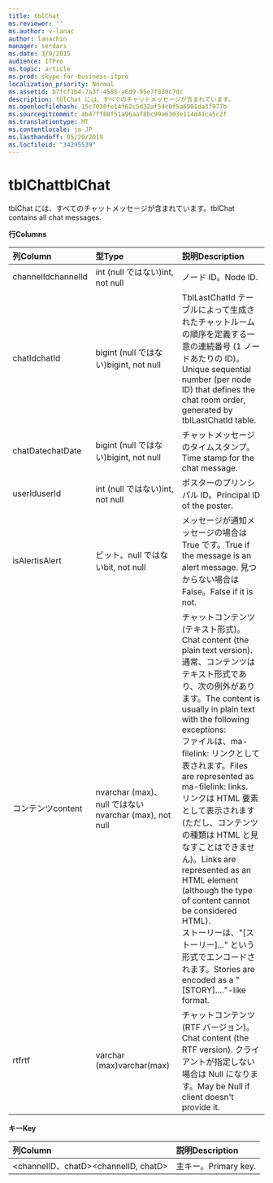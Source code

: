 ```yaml
---
title: tblChat
ms.reviewer: ''
ms.author: v-lanac
author: lanachin
manager: serdars
ms.date: 3/9/2015
audience: ITPro
ms.topic: article
ms.prod: skype-for-business-itpro
localization_priority: Normal
ms.assetid: b7fcf1b4-7a3f-4585-a6d9-95e7f030c7dc
description: tblChat には、すべてのチャットメッセージが含まれています。
ms.openlocfilehash: 15c7030fe14f62c5d32af54c0f5a6901da3f977b
ms.sourcegitcommit: ab47ff88f51a96aaf8bc99a6303e114d41ca5c2f
ms.translationtype: MT
ms.contentlocale: ja-JP
ms.lasthandoff: 05/20/2019
ms.locfileid: "34295539"
---
```

# <a name="tblchat"></a><span data-ttu-id="389d4-103">tblChat</span><span class="sxs-lookup"><span data-stu-id="389d4-103">tblChat</span></span>
 
<span data-ttu-id="389d4-104">tblChat には、すべてのチャットメッセージが含まれています。</span><span class="sxs-lookup"><span data-stu-id="389d4-104">tblChat contains all chat messages.</span></span>
  
<span data-ttu-id="389d4-105">**行**</span><span class="sxs-lookup"><span data-stu-id="389d4-105">**Columns**</span></span>

|<span data-ttu-id="389d4-106">**列**</span><span class="sxs-lookup"><span data-stu-id="389d4-106">**Column**</span></span>|<span data-ttu-id="389d4-107">**型**</span><span class="sxs-lookup"><span data-stu-id="389d4-107">**Type**</span></span>|<span data-ttu-id="389d4-108">**説明**</span><span class="sxs-lookup"><span data-stu-id="389d4-108">**Description**</span></span>|
|:-----|:-----|:-----|
|<span data-ttu-id="389d4-109">channelId</span><span class="sxs-lookup"><span data-stu-id="389d4-109">channelId</span></span>  <br/> |<span data-ttu-id="389d4-110">int (null ではない)</span><span class="sxs-lookup"><span data-stu-id="389d4-110">int, not null</span></span>  <br/> |<span data-ttu-id="389d4-111">ノード ID。</span><span class="sxs-lookup"><span data-stu-id="389d4-111">Node ID.</span></span>  <br/> |
|<span data-ttu-id="389d4-112">chatId</span><span class="sxs-lookup"><span data-stu-id="389d4-112">chatId</span></span>  <br/> |<span data-ttu-id="389d4-113">bigint (null ではない)</span><span class="sxs-lookup"><span data-stu-id="389d4-113">bigint, not null</span></span>  <br/> |<span data-ttu-id="389d4-114">TblLastChatId テーブルによって生成されたチャットルームの順序を定義する一意の連続番号 (1 ノードあたりの ID)。</span><span class="sxs-lookup"><span data-stu-id="389d4-114">Unique sequential number (per node ID) that defines the chat room order, generated by tblLastChatId table.</span></span>  <br/> |
|<span data-ttu-id="389d4-115">chatDate</span><span class="sxs-lookup"><span data-stu-id="389d4-115">chatDate</span></span>  <br/> |<span data-ttu-id="389d4-116">bigint (null ではない)</span><span class="sxs-lookup"><span data-stu-id="389d4-116">bigint, not null</span></span>  <br/> |<span data-ttu-id="389d4-117">チャットメッセージのタイムスタンプ。</span><span class="sxs-lookup"><span data-stu-id="389d4-117">Time stamp for the chat message.</span></span>  <br/> |
|<span data-ttu-id="389d4-118">userId</span><span class="sxs-lookup"><span data-stu-id="389d4-118">userId</span></span>  <br/> |<span data-ttu-id="389d4-119">int (null ではない)</span><span class="sxs-lookup"><span data-stu-id="389d4-119">int, not null</span></span>  <br/> |<span data-ttu-id="389d4-120">ポスターのプリンシパル ID。</span><span class="sxs-lookup"><span data-stu-id="389d4-120">Principal ID of the poster.</span></span>  <br/> |
|<span data-ttu-id="389d4-121">isAlert</span><span class="sxs-lookup"><span data-stu-id="389d4-121">isAlert</span></span>  <br/> |<span data-ttu-id="389d4-122">ビット、null ではない</span><span class="sxs-lookup"><span data-stu-id="389d4-122">bit, not null</span></span>  <br/> |<span data-ttu-id="389d4-123">メッセージが通知メッセージの場合は True です。</span><span class="sxs-lookup"><span data-stu-id="389d4-123">True if the message is an alert message.</span></span> <span data-ttu-id="389d4-124">見つからない場合は False。</span><span class="sxs-lookup"><span data-stu-id="389d4-124">False if it is not.</span></span>  <br/> |
|<span data-ttu-id="389d4-125">コンテンツ</span><span class="sxs-lookup"><span data-stu-id="389d4-125">content</span></span>  <br/> |<span data-ttu-id="389d4-126">nvarchar (max)、null ではない</span><span class="sxs-lookup"><span data-stu-id="389d4-126">nvarchar (max), not null</span></span>  <br/> | <span data-ttu-id="389d4-127">チャットコンテンツ (テキスト形式)。</span><span class="sxs-lookup"><span data-stu-id="389d4-127">Chat content (the plain text version).</span></span> <span data-ttu-id="389d4-128">通常、コンテンツはテキスト形式であり、次の例外があります。</span><span class="sxs-lookup"><span data-stu-id="389d4-128">The content is usually in plain text with the following exceptions:</span></span> <br/>  <span data-ttu-id="389d4-129">ファイルは、ma-filelink: リンクとして表されます。</span><span class="sxs-lookup"><span data-stu-id="389d4-129">Files are represented as ma-filelink: links.</span></span> <br/>  <span data-ttu-id="389d4-130">リンクは HTML 要素として表示されます (ただし、コンテンツの種類は HTML と見なすことはできません)。</span><span class="sxs-lookup"><span data-stu-id="389d4-130">Links are represented as an HTML element (although the type of content cannot be considered HTML).</span></span> <br/>  <span data-ttu-id="389d4-131">ストーリーは、"[ストーリー]..." という形式でエンコードされます。</span><span class="sxs-lookup"><span data-stu-id="389d4-131">Stories are encoded as a "[STORY]...."-like format.</span></span> <br/> |
|<span data-ttu-id="389d4-132">rtf</span><span class="sxs-lookup"><span data-stu-id="389d4-132">rtf</span></span>  <br/> |<span data-ttu-id="389d4-133">varchar (max)</span><span class="sxs-lookup"><span data-stu-id="389d4-133">varchar(max)</span></span>  <br/> |<span data-ttu-id="389d4-134">チャットコンテンツ (RTF バージョン)。</span><span class="sxs-lookup"><span data-stu-id="389d4-134">Chat content (the RTF version).</span></span> <span data-ttu-id="389d4-135">クライアントが指定しない場合は Null になります。</span><span class="sxs-lookup"><span data-stu-id="389d4-135">May be Null if client doesn't provide it.</span></span>  <br/> |
   
<span data-ttu-id="389d4-136">**キー**</span><span class="sxs-lookup"><span data-stu-id="389d4-136">**Key**</span></span>

|<span data-ttu-id="389d4-137">**列**</span><span class="sxs-lookup"><span data-stu-id="389d4-137">**Column**</span></span>|<span data-ttu-id="389d4-138">**説明**</span><span class="sxs-lookup"><span data-stu-id="389d4-138">**Description**</span></span>|
|:-----|:-----|
|<span data-ttu-id="389d4-139">\<channelID、chatD\></span><span class="sxs-lookup"><span data-stu-id="389d4-139">\<channelID, chatD\></span></span>  <br/> |<span data-ttu-id="389d4-140">主キー。</span><span class="sxs-lookup"><span data-stu-id="389d4-140">Primary key.</span></span>  <br/> |
   

